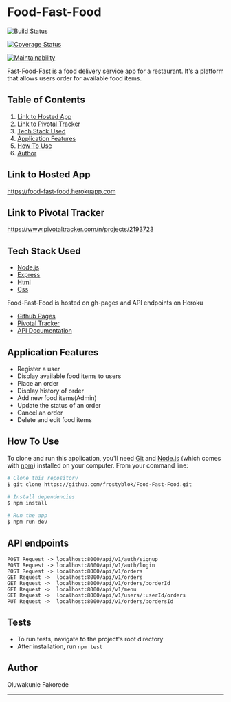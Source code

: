 # Food-Fast-Food

[![Build Status](https://travis-ci.org/frostyblok/Food-Fast-Food.svg?branch=develop)](https://travis-ci.org/frostyblok/Food-Fast-Food)

[![Coverage Status](https://coveralls.io/repos/github/frostyblok/Food-Fast-Food/badge.svg?branch=develop)](https://coveralls.io/github/frostyblok/Food-Fast-Food?branch=develop)

[![Maintainability](https://api.codeclimate.com/v1/badges/7e1322334c51ed4a0b47/maintainability)](https://codeclimate.com/github/frostyblok/Food-Fast-Food/maintainability)


Fast-Food-Fast​ is a food delivery service app for a restaurant. It's a platform that allows users order for available food items.

## Table of Contents
1. <a href="#hosted-app">Link to Hosted App</a>
2. <a href="#pivotal-tracker">Link to Pivotal Tracker</a>
3. <a href="#tech-stack-used">Tech Stack Used</a>
4. <a href="#application-features">Application Features</a>
5. <a href="#how-to-use">How To Use</a>
6. <a href="#author">Author</a>


## Link to Hosted App

https://food-fast-food.herokuapp.com

## Link to Pivotal Tracker

https://www.pivotaltracker.com/n/projects/2193723

## Tech Stack Used

- [Node.js](https://nodejs.org/)
- [Express](https://expressjs.com/)
- [Html]()
- [Css]()

Food-Fast-Food is hosted on gh-pages and API endpoints on Heroku

- [Github Pages](https://frostyblok.github.io/Food-Fast-Food/UI/index.html)
- [Pivotal Tracker](https://www.pivotaltracker.com/n/projects/2193723)
- [API Documentation](https://food-fast-food.herokuapp.com)

## Application Features

* Register a user
* Display available food items to users
* Place an order
* Display history of order
* Add new food items(Admin)
* Update the status of an order
* Cancel an order
* Delete and edit food items


## How To Use

To clone and run this application, you'll need [Git](https://git-scm.com) and [Node.js](https://nodejs.org/en/download/) (which comes with [npm](http://npmjs.com)) installed on your computer. From your command line:

```bash
# Clone this repository
$ git clone https://github.com/frostyblok/Food-Fast-Food.git

# Install dependencies
$ npm install

# Run the app
$ npm run dev
```

## API endpoints
```
POST Request -> localhost:8000/api/v1/auth/signup
POST Request -> localhost:8000/api/v1/auth/login
POST Request -> localhost:8000/api/v1/orders
GET Request ->  localhost:8000/api/v1/orders
GET Request ->  localhost:8000/api/v1/orders/:orderId
GET Request ->  localhost:8000/api/v1/menu
GET Request ->  localhost:8000/api/v1/users/:userId/orders
PUT Request ->  localhost:8000/api/v1/orders/:ordersId
```

## Tests

* To run tests, navigate to the project's root directory
* After installation, run `npm test`

## Author

Oluwakunle Fakorede


---
